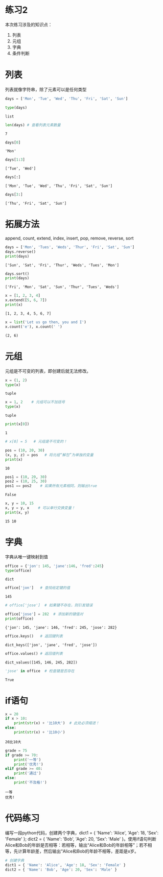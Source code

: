 # 练习2

本次练习涉及的知识点：
1. 列表
2. 元组
3. 字典
4. 条件判断


# 列表

列表就像字符串，除了元素可以是任何类型


```python
days = ['Mon', 'Tue', 'Wed', 'Thu', 'Fri', 'Sat', 'Sun']
```


```python
type(days)
```




    list




```python
len(days) # 查看列表元素数量
```




    7




```python
days[0]
```




    'Mon'




```python
days[1:3]
```




    ['Tue', 'Wed']




```python
days[:]
```




    ['Mon', 'Tue', 'Wed', 'Thu', 'Fri', 'Sat', 'Sun']




```python
days[3:]
```




    ['Thu', 'Fri', 'Sat', 'Sun']



# 拓展方法

append, count, extend, index, insert, pop, remove, reverse, sort


```python
days = ['Mon', 'Tues', 'Weds', 'Thur', 'Fri', 'Sat', 'Sun']
days.reverse()
print(days)
```

    ['Sun', 'Sat', 'Fri', 'Thur', 'Weds', 'Tues', 'Mon']



```python
days.sort()
print(days)
```

    ['Fri', 'Mon', 'Sat', 'Sun', 'Thur', 'Tues', 'Weds']



```python
x = [1, 2, 3, 4]
x.extend([5, 6, 7])
print(x)
```

    [1, 2, 3, 4, 5, 6, 7]



```python
x = list('Let us go then, you and I')
x.count('e'), x.count(' ')
```




    (2, 6)



# 元组

元组是不可变的列表，即创建后就无法修改。


```python
x = (1, 2)
type(x)
```




    tuple




```python
x = 1, 2    # 元组可以不加括号
type(x)
```




    tuple




```python
print(x[0])
```

    1



```python
# x[0] = 5   # 元组是不可变的！
```


```python
pos = (10, 20, 30)
(x, y, z) = pos   # 将元组“解包”为单独的变量
print(x)
```

    10



```python
pos1 = (10, 20, 30)
pos2 = (10, 25, 30)
pos1 == pos2    # 如果所有元素相同，则输出true
```




    False




```python
x, y = 10, 15
x, y = y, x    # 可以单行交换变量！
print(x, y)
```

    15 10


# 字典

字典从唯一键映射到值


```python
office = {'jon': 145, 'jane':146, 'fred':245}
type(office)
```




    dict




```python
office['jon']   # 查找给定键的值
```




    145




```python
# office['jose']  # 如果键不存在，则引发错误
```


```python
office['jose'] = 282  # 添加新的键值对
print(office)
```

    {'jon': 145, 'jane': 146, 'fred': 245, 'jose': 282}



```python
office.keys()   # 返回键列表
```




    dict_keys(['jon', 'jane', 'fred', 'jose'])




```python
office.values() # 返回值列表
```




    dict_values([145, 146, 245, 282])




```python
'jose' in office  # 检查键是否存在
```




    True



# if语句


```python
x = 20
if x > 10:
    print(str(x) + '比10大')  # 此处必须缩进！
else:
    print(str(x) + '比10小')
```

    20比10大



```python
grade = 75
if grade >= 70:
    print('一等')
    print('优秀!')
elif grade >= 40:
    print('通过')
else:
    print('不及格!')
```

    一等
    优秀!


# 代码练习

编写一段python代码，创建两个字典，dict1 = { 'Name': 'Alice', 'Age': 18, 'Sex': 'Female' }; dict2 = { 'Name': 'Bob', 'Age': 20, 'Sex': 'Male' }。使用if语句判断Alice和Bob的年龄是否相等：若相等，输出“Alice和Bob的年龄相等”；若不相等，先计算年龄差，然后输出“Alice和Bob的年龄不相等，差距是x岁。


```python
# 创建字典
dict1 = { 'Name': 'Alice', 'Age': 18, 'Sex': 'Female' }
dict2 = { 'Name': 'Bob', 'Age': 20, 'Sex': 'Male' }


```
